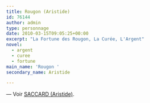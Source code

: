 ```yaml
---
title: Rougon (Aristide)
id: 76144
author: admin
type: personnage
date: 2010-03-15T09:05:25+00:00
excerpt: "La Fortune des Rougon, La Curée, L'Argent"
novel:
  - argent
  - curee
  - fortune
main_name: 'Rougon '
secondary_name: Aristide

---
```

— Voir <a href="/personnage/saccard-aristide/" target="_self">SACCARD (Aristide)</a>.